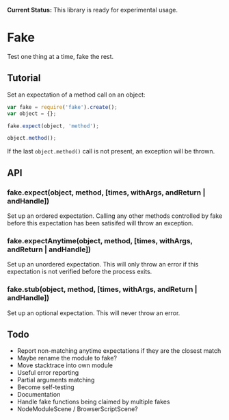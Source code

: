 **Current Status:** This library is ready for experimental usage.

# Fake

Test one thing at a time, fake the rest.

## Tutorial

Set an expectation of a method call on an object:

``` javascript
var fake = require('fake').create();
var object = {};

fake.expect(object, 'method');

object.method();
```

If the last `object.method()` call is not present, an exception will be thrown.

## API

### fake.expect(object, method, [times, withArgs, andReturn | andHandle])

Set up an ordered expectation. Calling any other methods controlled by fake
before this expectation has been satisifed will throw an exception.

### fake.expectAnytime(object, method, [times, withArgs, andReturn | andHandle])

Set up an unordered expectation. This will only throw an error if this
expectation is not verified before the process exits.

### fake.stub(object, method, [times, withArgs, andReturn | andHandle])

Set up an optional expectation. This will never throw an error.

## Todo

* Report non-matching anytime expectations if they are the closest match
* Maybe rename the module to fake?
* Move stacktrace into own module
* Useful error reporting
* Partial arguments matching
* Become self-testing
* Documentation
* Handle fake functions being claimed by multiple fakes
* NodeModuleScene / BrowserScriptScene?
